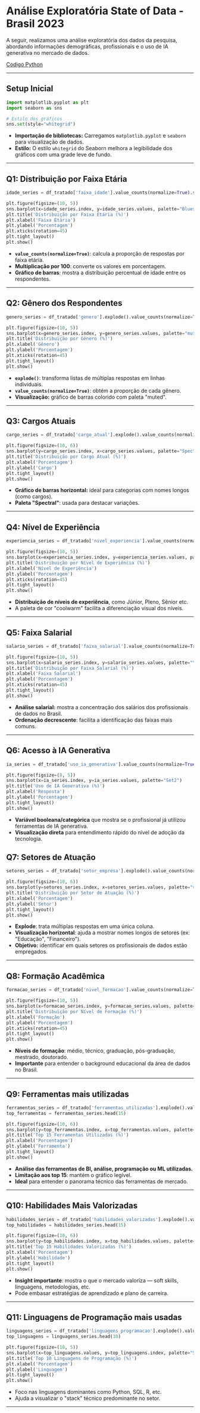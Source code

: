 

#  Análise Exploratória State of Data - Brasil 2023

A seguir, realizamos uma análise exploratória dos dados da pesquisa, abordando informações demográficas, profissionais e o uso de IA generativa no mercado de dados.

[Codigo Python](/src/AnaliseExploratoriaDeDadosCodigo/base_principal/Analise_Exploratoria_de_Dados_State_of_Data.ipynb)

---

##  Setup Inicial

```python
import matplotlib.pyplot as plt
import seaborn as sns

# Estilo dos gráficos
sns.set(style="whitegrid")
```

- **Importação de bibliotecas:** Carregamos `matplotlib.pyplot` e `seaborn` para visualização de dados.
- **Estilo:** O estilo `whitegrid` do Seaborn melhora a legibilidade dos gráficos com uma grade leve de fundo.

---

##  Q1: Distribuição por Faixa Etária

```python
idade_series = df_tratado['faixa_idade'].value_counts(normalize=True).sort_values(ascending=False) * 100

plt.figure(figsize=(10, 5))
sns.barplot(x=idade_series.index, y=idade_series.values, palette="Blues_d")
plt.title('Distribuição por Faixa Etária (%)')
plt.xlabel('Faixa Etária')
plt.ylabel('Porcentagem')
plt.xticks(rotation=45)
plt.tight_layout()
plt.show()
```

- **`value_counts(normalize=True)`**: calcula a proporção de respostas por faixa etária.
- **Multiplicação por 100**: converte os valores em porcentagem.
- **Gráfico de barras**: mostra a distribuição percentual de idade entre os respondentes.

---

##  Q2: Gênero dos Respondentes

```python
genero_series = df_tratado['genero'].explode().value_counts(normalize=True) * 100

plt.figure(figsize=(10, 5))
sns.barplot(x=genero_series.index, y=genero_series.values, palette="muted")
plt.title('Distribuição por Gênero (%)')
plt.xlabel('Gênero')
plt.ylabel('Porcentagem')
plt.xticks(rotation=45)
plt.tight_layout()
plt.show()
```

- **`explode()`**: transforma listas de múltiplas respostas em linhas individuais.
- **`value_counts(normalize=True)`**: obtém a proporção de cada gênero.
- **Visualização:** gráfico de barras colorido com paleta "muted".

---

##  Q3: Cargos Atuais

```python
cargo_series = df_tratado['cargo_atual'].explode().value_counts(normalize=True) * 100

plt.figure(figsize=(10, 6))
sns.barplot(y=cargo_series.index, x=cargo_series.values, palette="Spectral")
plt.title('Distribuição por Cargo Atual (%)')
plt.xlabel('Porcentagem')
plt.ylabel('Cargo')
plt.tight_layout()
plt.show()
```

- **Gráfico de barras horizontal:** ideal para categorias com nomes longos (como cargos).
- **Paleta "Spectral"**: usada para destacar variações.

---

##  Q4: Nível de Experiência

```python
experiencia_series = df_tratado['nivel_experiencia'].value_counts(normalize=True).sort_values(ascending=False) * 100

plt.figure(figsize=(10, 5))
sns.barplot(x=experiencia_series.index, y=experiencia_series.values, palette="coolwarm")
plt.title('Distribuição por Nível de Experiência (%)')
plt.xlabel('Nível de Experiência')
plt.ylabel('Porcentagem')
plt.xticks(rotation=45)
plt.tight_layout()
plt.show()
```

- **Distribuição de níveis de experiência**, como Júnior, Pleno, Sênior etc.
- A paleta de cor "coolwarm" facilita a diferenciação visual dos níveis.

---

##  Q5: Faixa Salarial

```python
salario_series = df_tratado['faixa_salarial'].value_counts(normalize=True).sort_values(ascending=False) * 100

plt.figure(figsize=(10, 5))
sns.barplot(x=salario_series.index, y=salario_series.values, palette="YlGnBu")
plt.title('Distribuição por Faixa Salarial (%)')
plt.xlabel('Faixa Salarial')
plt.ylabel('Porcentagem')
plt.xticks(rotation=45)
plt.tight_layout()
plt.show()
```

- **Análise salarial:** mostra a concentração dos salários dos profissionais de dados no Brasil.
- **Ordenação decrescente**: facilita a identificação das faixas mais comuns.

---

##  Q6: Acesso à IA Generativa

```python
ia_series = df_tratado['uso_ia_generativa'].value_counts(normalize=True) * 100

plt.figure(figsize=(8, 5))
sns.barplot(x=ia_series.index, y=ia_series.values, palette="Set2")
plt.title('Uso de IA Generativa (%)')
plt.xlabel('Resposta')
plt.ylabel('Porcentagem')
plt.tight_layout()
plt.show()
```

- **Variável booleana/categórica** que mostra se o profissional já utilizou ferramentas de IA generativa.
- **Visualização direta** para entendimento rápido do nível de adoção da tecnologia.


##  Q7: Setores de Atuação

```python
setores_series = df_tratado['setor_empresa'].explode().value_counts(normalize=True) * 100

plt.figure(figsize=(10, 6))
sns.barplot(y=setores_series.index, x=setores_series.values, palette="viridis")
plt.title('Distribuição por Setor de Atuação (%)')
plt.xlabel('Porcentagem')
plt.ylabel('Setor')
plt.tight_layout()
plt.show()
```

- **Explode**: trata múltiplas respostas em uma única coluna.
- **Visualização horizontal**: ajuda a mostrar nomes longos de setores (ex: "Educação", "Financeiro").
- **Objetivo:** identificar em quais setores os profissionais de dados estão empregados.

---

##  Q8: Formação Acadêmica

```python
formacao_series = df_tratado['nivel_formacao'].value_counts(normalize=True).sort_values(ascending=False) * 100

plt.figure(figsize=(10, 5))
sns.barplot(x=formacao_series.index, y=formacao_series.values, palette="magma")
plt.title('Distribuição por Nível de Formação (%)')
plt.xlabel('Formação')
plt.ylabel('Porcentagem')
plt.xticks(rotation=45)
plt.tight_layout()
plt.show()
```

- **Níveis de formação**: médio, técnico, graduação, pós-graduação, mestrado, doutorado.
- **Importante** para entender o background educacional da área de dados no Brasil.

---

##  Q9: Ferramentas mais utilizadas

```python
ferramentas_series = df_tratado['ferramentas_utilizadas'].explode().value_counts(normalize=True) * 100
top_ferramentas = ferramentas_series.head(15)

plt.figure(figsize=(10, 6))
sns.barplot(y=top_ferramentas.index, x=top_ferramentas.values, palette="cubehelix")
plt.title('Top 15 Ferramentas Utilizadas (%)')
plt.xlabel('Porcentagem')
plt.ylabel('Ferramenta')
plt.tight_layout()
plt.show()
```

- **Análise das ferramentas de BI, análise, programação ou ML utilizadas.**
- **Limitação aos top 15**: mantém o gráfico legível.
- **Ideal** para entender o panorama técnico das ferramentas de mercado.

---

##  Q10: Habilidades Mais Valorizadas

```python
habilidades_series = df_tratado['habilidades_valorizadas'].explode().value_counts(normalize=True) * 100
top_habilidades = habilidades_series.head(15)

plt.figure(figsize=(10, 6))
sns.barplot(y=top_habilidades.index, x=top_habilidades.values, palette="cool")
plt.title('Top 15 Habilidades Valorizadas (%)')
plt.xlabel('Porcentagem')
plt.ylabel('Habilidade')
plt.tight_layout()
plt.show()
```

- **Insight importante**: mostra o que o mercado valoriza — soft skills, linguagens, metodologias, etc.
- Pode embasar estratégias de aprendizado e plano de carreira.

---

##  Q11: Linguagens de Programação mais usadas

```python
linguagens_series = df_tratado['linguagens_programacao'].explode().value_counts(normalize=True) * 100
top_linguagens = linguagens_series.head(10)

plt.figure(figsize=(10, 5))
sns.barplot(x=top_linguagens.values, y=top_linguagens.index, palette="Set1")
plt.title('Top 10 Linguagens de Programação (%)')
plt.xlabel('Porcentagem')
plt.ylabel('Linguagem')
plt.tight_layout()
plt.show()
```

- Foco nas linguagens dominantes como Python, SQL, R, etc.
- Ajuda a visualizar o "stack" técnico predominante no setor.

---
